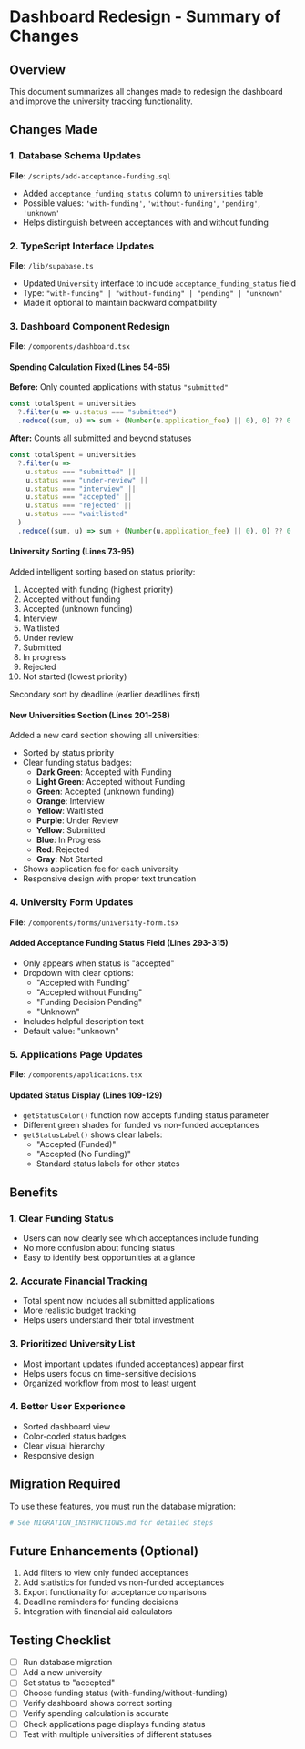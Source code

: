 # Dashboard Redesign - Summary of Changes

## Overview
This document summarizes all changes made to redesign the dashboard and improve the university tracking functionality.

## Changes Made

### 1. Database Schema Updates
**File:** `/scripts/add-acceptance-funding.sql`
- Added `acceptance_funding_status` column to `universities` table
- Possible values: `'with-funding'`, `'without-funding'`, `'pending'`, `'unknown'`
- Helps distinguish between acceptances with and without funding

### 2. TypeScript Interface Updates
**File:** `/lib/supabase.ts`
- Updated `University` interface to include `acceptance_funding_status` field
- Type: `"with-funding" | "without-funding" | "pending" | "unknown"`
- Made it optional to maintain backward compatibility

### 3. Dashboard Component Redesign
**File:** `/components/dashboard.tsx`

#### Spending Calculation Fixed (Lines 54-65)
**Before:** Only counted applications with status `"submitted"`
```typescript
const totalSpent = universities
  ?.filter(u => u.status === "submitted")
  .reduce((sum, u) => sum + (Number(u.application_fee) || 0), 0) ?? 0
```

**After:** Counts all submitted and beyond statuses
```typescript
const totalSpent = universities
  ?.filter(u =>
    u.status === "submitted" ||
    u.status === "under-review" ||
    u.status === "interview" ||
    u.status === "accepted" ||
    u.status === "rejected" ||
    u.status === "waitlisted"
  )
  .reduce((sum, u) => sum + (Number(u.application_fee) || 0), 0) ?? 0
```

#### University Sorting (Lines 73-95)
Added intelligent sorting based on status priority:
1. Accepted with funding (highest priority)
2. Accepted without funding
3. Accepted (unknown funding)
4. Interview
5. Waitlisted
6. Under review
7. Submitted
8. In progress
9. Rejected
10. Not started (lowest priority)

Secondary sort by deadline (earlier deadlines first)

#### New Universities Section (Lines 201-258)
Added a new card section showing all universities:
- Sorted by status priority
- Clear funding status badges:
  - **Dark Green**: Accepted with Funding
  - **Light Green**: Accepted without Funding
  - **Green**: Accepted (unknown funding)
  - **Orange**: Interview
  - **Yellow**: Waitlisted
  - **Purple**: Under Review
  - **Yellow**: Submitted
  - **Blue**: In Progress
  - **Red**: Rejected
  - **Gray**: Not Started
- Shows application fee for each university
- Responsive design with proper text truncation

### 4. University Form Updates
**File:** `/components/forms/university-form.tsx`

#### Added Acceptance Funding Status Field (Lines 293-315)
- Only appears when status is "accepted"
- Dropdown with clear options:
  - "Accepted with Funding"
  - "Accepted without Funding"
  - "Funding Decision Pending"
  - "Unknown"
- Includes helpful description text
- Default value: "unknown"

### 5. Applications Page Updates
**File:** `/components/applications.tsx`

#### Updated Status Display (Lines 109-129)
- `getStatusColor()` function now accepts funding status parameter
- Different green shades for funded vs non-funded acceptances
- `getStatusLabel()` shows clear labels:
  - "Accepted (Funded)"
  - "Accepted (No Funding)"
  - Standard status labels for other states

## Benefits

### 1. Clear Funding Status
- Users can now clearly see which acceptances include funding
- No more confusion about funding status
- Easy to identify best opportunities at a glance

### 2. Accurate Financial Tracking
- Total spent now includes all submitted applications
- More realistic budget tracking
- Helps users understand their total investment

### 3. Prioritized University List
- Most important updates (funded acceptances) appear first
- Helps users focus on time-sensitive decisions
- Organized workflow from most to least urgent

### 4. Better User Experience
- Sorted dashboard view
- Color-coded status badges
- Clear visual hierarchy
- Responsive design

## Migration Required

To use these features, you must run the database migration:
```bash
# See MIGRATION_INSTRUCTIONS.md for detailed steps
```

## Future Enhancements (Optional)
1. Add filters to view only funded acceptances
2. Add statistics for funded vs non-funded acceptances
3. Export functionality for acceptance comparisons
4. Deadline reminders for funding decisions
5. Integration with financial aid calculators

## Testing Checklist
- [ ] Run database migration
- [ ] Add a new university
- [ ] Set status to "accepted"
- [ ] Choose funding status (with-funding/without-funding)
- [ ] Verify dashboard shows correct sorting
- [ ] Verify spending calculation is accurate
- [ ] Check applications page displays funding status
- [ ] Test with multiple universities of different statuses
